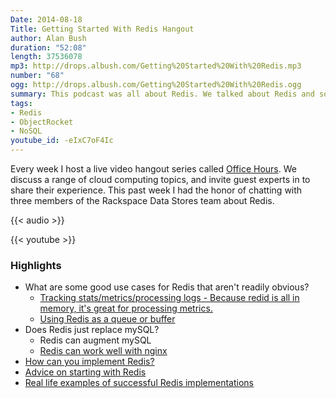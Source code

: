 ```yaml
---
Date: 2014-08-18
Title: Getting Started With Redis Hangout
author: Alan Bush
duration: "52:08"
length: 37536078
mp3: http://drops.albush.com/Getting%20Started%20With%20Redis.mp3
number: "68"
ogg: http://drops.albush.com/Getting%20Started%20With%20Redis.ogg
summary: This podcast was all about Redis. We talked about Redis and some other stuff.
tags:
- Redis
- ObjectRocket
- NoSQL
youtube_id: -eIxC7oF4Ic
---
```


Every week I host a live video hangout series called [Office Hours][99]. We discuss a range of cloud computing topics, and invite guest experts in to share their experience. This past week I had the honor of chatting with three members of the Rackspace Data Stores team about Redis.


[99]: http://go.rackspace.com/officehours

{{< audio >}}

{{< youtube >}}


### Highlights

* What are some good use cases for Redis that aren't readily obvious?
    * [Tracking stats/metrics/processing logs - Because redid is all in memory, it's great for processing metrics.][1]
    * [Using Redis as a queue or buffer][2]
* Does Redis just replace mySQL?
    * Redis can augment mySQL
    * [Redis can work well with nginx][3]
* [How can you implement Redis?][4]
* [Advice on starting with Redis][5]
* [Real life examples of successful Redis implementations][6]


[1]: http://youtu.be/-eIxC7oF4Ic?t=6m28s
[2]: http://youtu.be/-eIxC7oF4Ic?t=8m37s
[3]: http://youtu.be/-eIxC7oF4Ic?t=23m24s
[4]: http://youtu.be/-eIxC7oF4Ic?t=26m7s
[5]: http://youtu.be/-eIxC7oF4Ic?t=31m4s
[6]: http://youtu.be/-eIxC7oF4Ic?t=43m37s
